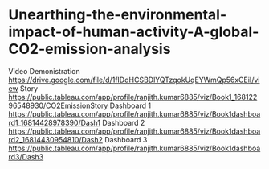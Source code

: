 # Unearthing-the-environmental-impact-of-human-activity-A-global-CO2-emission-analysis
Video Demonistration https://drive.google.com/file/d/1fIDdHCSBDlYQTzqokUqEYWmQp56xCEiI/view
Story https://public.tableau.com/app/profile/ranjith.kumar6885/viz/Book1_16812296548930/CO2EmissionStory
Dashboard 1 https://public.tableau.com/app/profile/ranjith.kumar6885/viz/Book1dashboard1_16814428978390/Dash1
Dashboard 2 https://public.tableau.com/app/profile/ranjith.kumar6885/viz/Book1dashboard2_16814430954810/Dash2
Dashboard 3 https://public.tableau.com/app/profile/ranjith.kumar6885/viz/Book1dashboard3/Dash3
